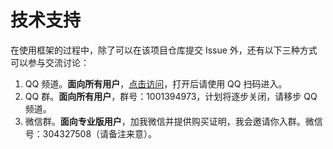 # 技术支持

在使用框架的过程中，除了可以在该项目仓库提交 Issue 外，还有以下三种方式可以参与交流讨论：

1. QQ 频道。**面向所有用户**，[点击访问](https://qun.qq.com/qqweb/qunpro/share?_wv=3&_wwv=128&appChannel=share&inviteCode=MwjoF&businessType=9&from=246610&biz=ka)，打开后请使用 QQ 扫码进入。
2. QQ 群。**面向所有用户**，群号：1001394973，计划将逐步关闭，请移步 QQ 频道。
3. 微信群。**面向专业版用户**，加我微信并提供购买证明，我会邀请你入群。微信号：304327508（请备注来意）。